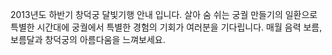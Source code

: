 2013년도 하반기 창덕궁 달빛기행 안내 입니다. 살아 숨 쉬는 궁궐 만들기의 일환으로 특별한 시간대에 궁궐에서 특별한 경험의 기회가 여러분을 기다립니다. 매월 음력 보름, 보름달과 창덕궁의 아름다움을 느껴보세요.